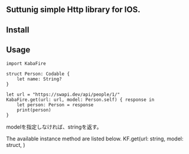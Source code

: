 ## Suttunig simple Http library for IOS.

## Install

## Usage

```
import KabaFire

struct Person: Codable {
    let name: String?
}

let url = "https://swapi.dev/api/people/1/"
KabaFire.get(url: url, model: Person.self) { response in
    let person: Person = response
    print(person)
}
```

modelを指定しなければ、stringを返す。

The available instance method are listed below. 
KF.get(url: string, model: struct, )
